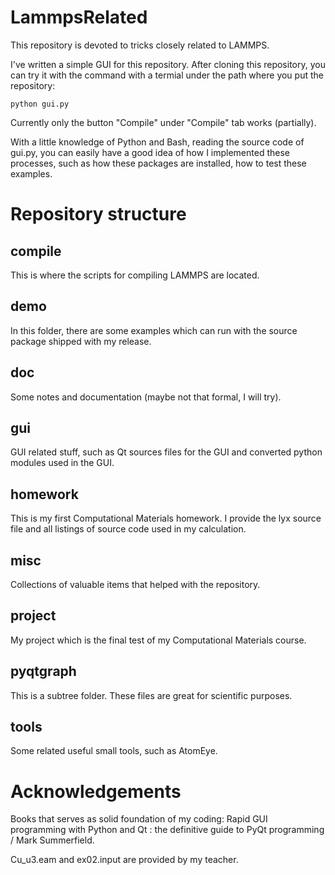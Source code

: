 LammpsRelated
=============


This repository is devoted to tricks closely related to LAMMPS.

I've written a simple GUI for this repository. After cloning this repository, you can
try it with the command with a termial under the path where you put the repository:

	python gui.py

Currently only the button "Compile" under "Compile" tab works (partially).

With a little knowledge of Python and Bash, reading the source code of gui.py,
you can easily have a good idea of how I implemented these processes,
such as how these packages are installed, how to test these examples.

Repository structure
=====================


compile
---------------
This is where the scripts for compiling LAMMPS are located.


demo
---------------
In this folder, there are some examples which can run with the source package shipped with my release.

doc
-------------
Some notes and documentation (maybe not that formal, I will try).

gui
-------------
GUI related stuff, such as Qt sources files for the GUI and converted python modules used in the GUI.

homework
-----------
This is my first Computational Materials homework. I provide the lyx source file and all listings of source code used in my calculation.

misc
------------
Collections of valuable items that helped with the repository.

project
-----------
My project which is the final test of my Computational Materials course.

pyqtgraph
---------
This is a subtree folder. These files are great for scientific purposes.

tools
--------
Some related useful small tools, such as AtomEye.

Acknowledgements
==============
Books that serves as solid foundation of my coding:
Rapid GUI programming with Python and Qt : the definitive guide to PyQt programming / Mark Summerfield.

Cu_u3.eam and ex02.input are provided by my teacher.
